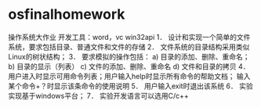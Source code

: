 # osfinalhomework
操作系统大作业
开发工具：word，vc win32api
1．	设计和实现一个简单的文件系统，要求包括目录、普通文件和文件的存储
2．	文件系统的目录结构采用类似Linux的树状结构；
3．	要求模拟的操作包括：
a)	目录的添加、删除、重命名；
b)	目录的显示（列表）
c)	文件的添加、删除、重命名
d)	文件和目录的拷贝
4．	用户进入时显示可用命令列表；用户输入help时显示所有命令的帮助文档； 输入某个命令+？时显示该条命令的使用说明
5．	用户输入exit时退出该系统
6．	实验实现基于windows平台；
7．	实验开发语言可以选用C/c++

